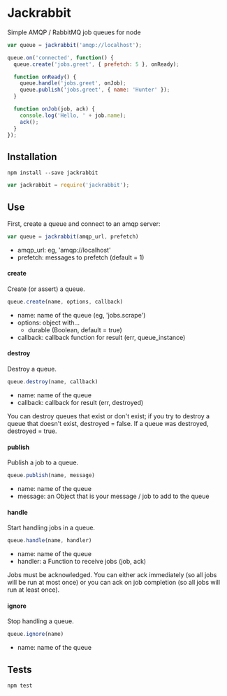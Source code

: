 # Jackrabbit

Simple AMQP / RabbitMQ job queues for node

```js
var queue = jackrabbit('amqp://localhost');

queue.on('connected', function() {
  queue.create('jobs.greet', { prefetch: 5 }, onReady);

  function onReady() {
    queue.handle('jobs.greet', onJob);
    queue.publish('jobs.greet', { name: 'Hunter' });
  }

  function onJob(job, ack) {
    console.log('Hello, ' + job.name);
    ack();
  }
});
```

## Installation

```
npm install --save jackrabbit
```

```js
var jackrabbit = require('jackrabbit');
```

## Use

First, create a queue and connect to an amqp server:

```js
var queue = jackrabbit(amqp_url, prefetch)
```

- amqp_url: eg, 'amqp://localhost'
- prefetch: messages to prefetch (default = 1)

#### create

Create (or assert) a queue.

```js
queue.create(name, options, callback)
```

- name: name of the queue (eg, 'jobs.scrape')
- options: object with...
  - durable (Boolean, default = true)
- callback: callback function for result (err, queue_instance)

#### destroy

Destroy a queue.

```js
queue.destroy(name, callback)
```

- name: name of the queue
- callback: callback for result (err, destroyed)

You can destroy queues that exist or don't exist;
if you try to destroy a queue that doesn't exist,
destroyed = false. If a queue was destroyed,
destroyed = true.

#### publish

Publish a job to a queue.

```js
queue.publish(name, message)
```

- name: name of the queue
- message: an Object that is your message / job to add to the queue

#### handle

Start handling jobs in a queue.

```js
queue.handle(name, handler)
```

- name: name of the queue
- handler: a Function to receive jobs (job, ack)

Jobs must be acknowledged. You can either ack immediately
(so all jobs will be run at most once) or
you can ack on job completion (so all jobs will run at least once).

#### ignore

Stop handling a queue.

```js
queue.ignore(name)
```

- name: name of the queue

## Tests

```
npm test
```

